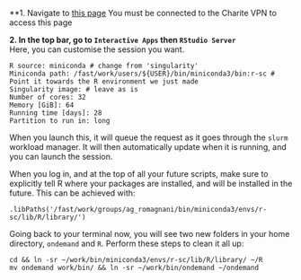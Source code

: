 **1. Navigate to [this page](https://hpc-portal.cubi.bihealth.org/pun/sys/dashboard/)
You must be connected to the Charite VPN to access this page

**2. In the top bar, go to ```Interactive Apps``` then ```RStudio Server```**  
Here, you can customise the session you want.

```
R source: miniconda # change from 'singularity'
Miniconda path: /fast/work/users/${USER}/bin/miniconda3/bin:r-sc # Point it towards the R environment we just made
Singularity image: # leave as is
Number of cores: 32
Memory [GiB]: 64
Running time [days]: 28
Partition to run in: long
```  

When you launch this, it will queue the request as it goes through the ```slurm``` workload manager. It will then automatically update when it is running, and you can launch the session.

When you log in, and at the top of all your future scripts, make sure to explicitly tell R where your packages are installed, and will be installed in the future. This can be achieved with:  

```.libPaths('/fast/work/groups/ag_romagnani/bin/miniconda3/envs/r-sc/lib/R/library/')```

Going back to your terminal now, you will see two new folders in your home directory, ```ondemand``` and ```R```. Perform these steps to clean it all up:

```
cd && ln -sr ~/work/bin/miniconda3/envs/r-sc/lib/R/library/ ~/R
mv ondemand work/bin/ && ln -sr ~/work/bin/ondemand ~/ondemand
```
